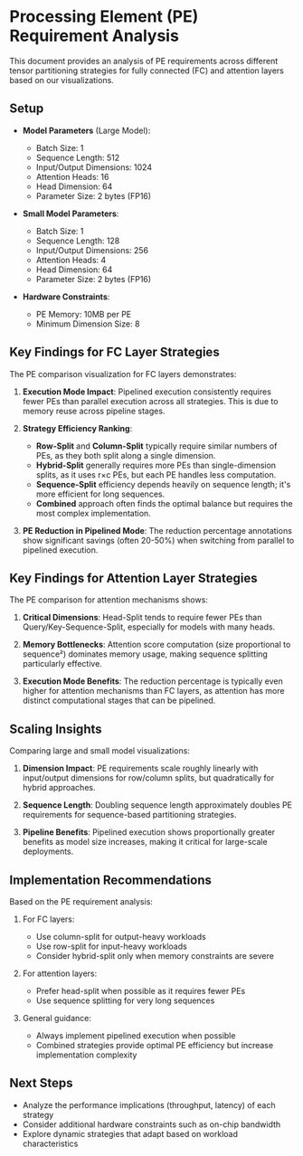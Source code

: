 # Processing Element (PE) Requirement Analysis

This document provides an analysis of PE requirements across different tensor partitioning strategies for fully connected (FC) and attention layers based on our visualizations.

## Setup

- **Model Parameters** (Large Model):
  - Batch Size: 1
  - Sequence Length: 512
  - Input/Output Dimensions: 1024
  - Attention Heads: 16
  - Head Dimension: 64
  - Parameter Size: 2 bytes (FP16)

- **Small Model Parameters**:
  - Batch Size: 1
  - Sequence Length: 128
  - Input/Output Dimensions: 256
  - Attention Heads: 4
  - Head Dimension: 64
  - Parameter Size: 2 bytes (FP16)

- **Hardware Constraints**:
  - PE Memory: 10MB per PE
  - Minimum Dimension Size: 8

## Key Findings for FC Layer Strategies

The PE comparison visualization for FC layers demonstrates:

1. **Execution Mode Impact**: Pipelined execution consistently requires fewer PEs than parallel execution across all strategies. This is due to memory reuse across pipeline stages.

2. **Strategy Efficiency Ranking**:
   - **Row-Split** and **Column-Split** typically require similar numbers of PEs, as they both split along a single dimension.
   - **Hybrid-Split** generally requires more PEs than single-dimension splits, as it uses r×c PEs, but each PE handles less computation.
   - **Sequence-Split** efficiency depends heavily on sequence length; it's more efficient for long sequences.
   - **Combined** approach often finds the optimal balance but requires the most complex implementation.

3. **PE Reduction in Pipelined Mode**: The reduction percentage annotations show significant savings (often 20-50%) when switching from parallel to pipelined execution.

## Key Findings for Attention Layer Strategies

The PE comparison for attention mechanisms shows:

1. **Critical Dimensions**: Head-Split tends to require fewer PEs than Query/Key-Sequence-Split, especially for models with many heads.

2. **Memory Bottlenecks**: Attention score computation (size proportional to sequence²) dominates memory usage, making sequence splitting particularly effective.

3. **Execution Mode Benefits**: The reduction percentage is typically even higher for attention mechanisms than FC layers, as attention has more distinct computational stages that can be pipelined.

## Scaling Insights

Comparing large and small model visualizations:

1. **Dimension Impact**: PE requirements scale roughly linearly with input/output dimensions for row/column splits, but quadratically for hybrid approaches.

2. **Sequence Length**: Doubling sequence length approximately doubles PE requirements for sequence-based partitioning strategies.

3. **Pipeline Benefits**: Pipelined execution shows proportionally greater benefits as model size increases, making it critical for large-scale deployments.

## Implementation Recommendations

Based on the PE requirement analysis:

1. For FC layers:
   - Use column-split for output-heavy workloads
   - Use row-split for input-heavy workloads
   - Consider hybrid-split only when memory constraints are severe

2. For attention layers:
   - Prefer head-split when possible as it requires fewer PEs
   - Use sequence splitting for very long sequences

3. General guidance:
   - Always implement pipelined execution when possible
   - Combined strategies provide optimal PE efficiency but increase implementation complexity

## Next Steps

- Analyze the performance implications (throughput, latency) of each strategy
- Consider additional hardware constraints such as on-chip bandwidth
- Explore dynamic strategies that adapt based on workload characteristics 
